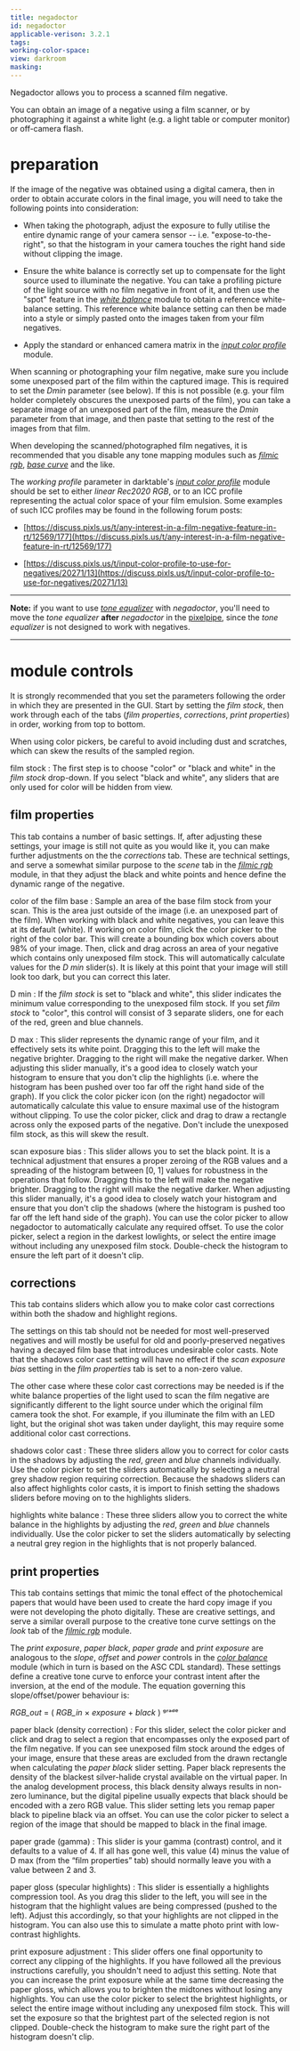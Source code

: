 ```yaml
---
title: negadoctor
id: negadoctor
applicable-verison: 3.2.1
tags: 
working-color-space:  
view: darkroom
masking: 
---
```


Negadoctor allows you to process a scanned film negative. 

You can obtain an image of a negative using a film scanner, or by photographing it against a white light (e.g. a light table or computer monitor) or off-camera flash.

# preparation

If the image of the negative was obtained using a digital camera, then in order to obtain accurate colors in the final image, you will need to take the following points into consideration:

- When taking the photograph, adjust the exposure to fully utilise the entire dynamic range of your camera sensor -- i.e. "expose-to-the-right", so that the histogram in your camera touches the right hand side without clipping the image.

- Ensure the white balance is correctly set up to compensate for the light source used to illuminate the negative. You can take a profiling picture of the light source with no film negative in front of it, and then use the "spot" feature in the [_white balance_](./white-balance.md) module to obtain a reference white-balance setting. This reference white balance setting can then be made into a style or simply pasted onto the images taken from your film negatives.

- Apply the standard or enhanced camera matrix in the [_input color profile_](./input-color-profile.md) module.

When scanning or photographing your film negative, make sure you include some unexposed part of the film within the captured image. This is required to set the _Dmin_ parameter (see below). If this is not possible (e.g. your film holder completely obscures the unexposed parts of the film), you can take a separate image of an unexposed part of the film, measure the _Dmin_ parameter from that image, and then paste that setting to the rest of the images from that film.

When developing the scanned/photographed film negatives, it is recommended that you disable any tone mapping modules such as [_filmic rgb_](filmic-rgb.md), [_base curve_](base-curve.md) and the like.

The _working profile_ parameter in darktable's [_input color profile_](input-color-profile.md) module should be set to either _linear Rec2020 RGB_, or to an ICC profile representing the actual color space of your film emulsion. Some examples of such ICC profiles may be found in the following forum posts:

- [https://discuss.pixls.us/t/any-interest-in-a-film-negative-feature-in-rt/12569/177](https://discuss.pixls.us/t/any-interest-in-a-film-negative-feature-in-rt/12569/177)

- [https://discuss.pixls.us/t/input-color-profile-to-use-for-negatives/20271/13](https://discuss.pixls.us/t/input-color-profile-to-use-for-negatives/20271/13)

---

**Note:** if you want to use [_tone equalizer_](tone-equalizer.md) with _negadoctor_, you'll need to move the _tone equalizer_ **after** _negadoctor_ in the [pixelpipe](../../darkroom/processing-modules-and-pixelpipe/the-pixelpipe-and-module-order.md), since the _tone equalizer_ is not designed to work with negatives.

---

# module controls

It is strongly recommended that you set the parameters following the order in which they are presented in the GUI. Start by setting the _film stock_, then work through each of the tabs (_film properties_, _corrections_, _print properties_) in order, working from top to bottom.

When using color pickers, be careful to avoid including dust and scratches, which can skew the results of the sampled region.

film stock
: The first step is to choose "color" or "black and white" in the _film stock_ drop-down. If you select "black and white", any sliders that are only used for color will be hidden from view.

## film properties

This tab contains a number of basic settings. If, after adjusting these settings, your image is still not quite as you would like it, you can make further adjustments on the the _corrections_ tab. These are technical settings, and serve a somewhat similar purpose to the _scene_ tab in the [_filmic rgb_](filmic-rgb.md) module, in that they adjust the black and white points and hence define the dynamic range of the negative.

color of the film base
: Sample an area of the base film stock from your scan. This is the area just outside of the image (i.e. an unexposed part of the film). When working with black and white negatives, you can leave this at its default (white). If working on color film, click the color picker to the right of the color bar. This will create a bounding box which covers about 98% of your image. Then, click and drag across an area of your negative which contains only unexposed film stock. This will automatically calculate values for the _D min_ slider(s). It is likely at this point that your image will still look too dark, but you can correct this later.

D min
: If the _film stock_ is set to "black and white", this slider indicates the minimum value corresponding to the unexposed film stock. If you set _film stock_ to "color", this control will consist of 3 separate sliders, one for each of the red, green and blue channels.

D max
: This slider represents the dynamic range of your film, and it effectively sets its white point. Dragging this to the left will make the negative brighter. Dragging to the right will make the negative darker. When adjusting this slider manually, it's a good idea to closely watch your histogram to ensure that you don't clip the highlights (i.e. where the histogram has been pushed over too far off the right hand side of the graph). If you click the color picker icon (on the right) negadoctor will automatically calculate this value to ensure maximal use of the histogram without clipping. To use the color picker, click and drag to draw a rectangle across only the exposed parts of the negative. Don't include the unexposed film stock, as this will skew the result.

scan exposure bias
: This slider allows you to set the black point. It is a technical adjustment that ensures a proper zeroing of the RGB values and a spreading of the histogram between [0, 1] values for robustness in the operations that follow. Dragging this to the left will make the negative brighter. Dragging to the right will make the negative darker. When adjusting this slider manually, it's a good idea to closely watch your histogram and ensure that you don't clip the shadows (where the histogram is pushed too far off the left hand side of the graph). You can use the color picker to allow negadoctor to automatically calculate any required offset. To use the color picker, select a region in the darkest lowlights, or select the entire image without including any unexposed film stock. Double-check the histogram to ensure the left part of it doesn't clip.

## corrections

This tab contains sliders which allow you to make color cast corrections within both the shadow and highlight regions.

The settings on this tab should not be needed for most well-preserved negatives and will mostly be useful for old and poorly-preserved negatives having a decayed film base that introduces undesirable color casts. Note that the shadows color cast setting will have no effect if the _scan exposure bias_ setting in the _film properties_ tab is set to a non-zero value.

The other case where these color cast corrections may be needed is if the white balance properties of the light used to scan the film negative are significantly different to the light source under which the original film camera took the shot. For example, if you illuminate the film with an LED light, but the original shot was taken under daylight, this may require some additional color cast corrections.

shadows color cast
: These three sliders allow you to correct for color casts in the shadows by adjusting the _red_, _green_ and _blue_ channels individually. Use the color picker to set the sliders automatically by selecting a neutral grey shadow region requiring correction. Because the shadows sliders can also affect highlights color casts, it is import to finish setting the shadows sliders before moving on to the highlights sliders.

highlights white balance
: These three sliders allow you to correct the white balance in the highlights by adjusting the _red_, _green_ and _blue_ channels individually. Use the color picker to set the sliders automatically by selecting a neutral grey region in the highlights that is not properly balanced.

## print properties

This tab contains settings that mimic the tonal effect of the photochemical papers that would have been used to create the hard copy image if you were not developing the photo digitally. These are creative settings, and serve a similar overall purpose to the creative tone curve settings on the _look_ tab of the [_filmic rgb_](filmic-rgb.md) module.

The _print exposure_, _paper black_, _paper grade_ and _print exposure_ are analogous to the _slope_, _offset_ and _power_ controls in the [_color balance_](color-balance.md) module (which in turn is based on the ASC CDL standard). These settings define a creative tone curve to enforce your contrast intent after the inversion, at the end of the module. The equation governing this slope/offset/power behaviour is:

_RGB_out_ = ( _RGB_in_ × _exposure_ + _black_ ) ᵍʳᵃᵈᵉ


paper black (density correction)
: For this slider, select the color picker and click and drag to select a region that encompasses only the exposed part of the film negative. If you can see unexposed film stock around the edges of your image, ensure that these areas are excluded from the drawn rectangle when calculating the _paper black_ slider setting. Paper black represents the density of the blackest silver-halide crystal available on the virtual paper. In the analog development process, this black density always results in non-zero luminance, but the digital pipeline usually expects that black should be encoded with a zero RGB value. This slider setting lets you remap paper black to pipeline black via an offset. You can use the color picker to select a region of the image that should be mapped to black in the final image.

paper grade (gamma)
: This slider is your gamma (contrast) control, and it defaults to a value of 4. If all has gone well, this value (4) minus the value of D max (from the “film properties” tab) should normally leave you with a value between 2 and 3.

paper gloss (specular highlights)
: This slider is essentially a highlights compression tool. As you drag this slider to the left, you will see in the histogram that the highlight values are being compressed (pushed to the left). Adjust this accordingly, so that your highlights are not clipped in the histogram. You can also use this to simulate a matte photo print with low-contrast highlights.

print exposure adjustment
: This slider offers one final opportunity to correct any clipping of the highlights. If you have followed all the previous instructions carefully, you shouldn't need to adjust this setting. Note that you can increase the print exposure while at the same time decreasing the paper gloss, which allows you to brighten the midtones without losing any highlights. You can use the color picker to select the brightest highlights, or select the entire image without including any unexposed film stock. This will set the exposure so that the brightest part of the selected region is not clipped. Double-check the histogram to make sure the right part of the histogram doesn't clip.

